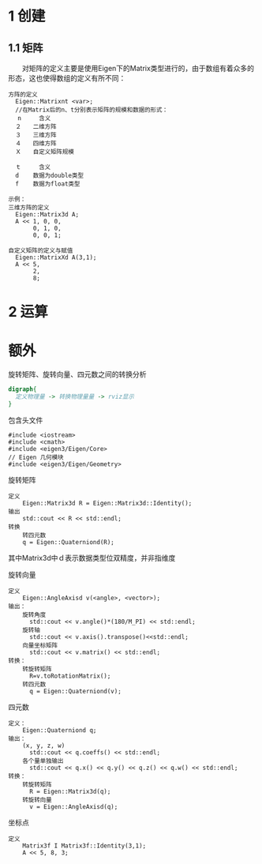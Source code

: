 # 1 创建
## 1.1 矩阵
&#8195;&#8195;对矩阵的定义主要是使用Eigen下的Matrix类型进行的，由于数组有着众多的形态，这也使得数组的定义有所不同：
```
方阵的定义
  Eigen::Matrixnt <var>;
  //在Matrix后的n、t分别表示矩阵的规模和数据的形式：
　 n     含义
  ２　　二维方阵
  ３　　三维方阵
  ４　　四维方阵
  Ｘ　　自定义矩阵规模

  ｔ　　　含义
  d    数据为double类型
  f    数据为float类型

示例：
三维方阵的定义
  Eigen::Matrix3d A;
  A << 1, 0, 0,
       0, 1, 0,
       0, 0, 1;

自定义矩阵的定义与赋值
  Eigen::MatrixXd A(3,1);
  A << 5,
       2,
       8;
```

# 2 运算

# 额外
旋转矩阵、旋转向量、四元数之间的转换分析
```dot
digraph{
  定义物理量 -> 转换物理量量 -> rviz显示
}
```
包含头文件
```
#include <iostream>
#include <cmath>
#include <eigen3/Eigen/Core>
// Eigen 几何模块
#include <eigen3/Eigen/Geometry>
```
旋转矩阵
```
定义
    Eigen::Matrix3d R = Eigen::Matrix3d::Identity();
输出
    std::cout << R << std::endl;
转换
    转四元数
    q = Eigen::Quaterniond(R);

```
其中Matrix3d中ｄ表示数据类型位双精度，并非指维度

旋转向量
```
定义
    Eigen::AngleAxisd v(<angle>, <vector>);
输出：
    旋转角度
      std::cout << v.angle()*(180/M_PI) << std::endl;
    旋转轴
      std::cout << v.axis().transpose()<<std::endl;
    向量坐标矩阵
      std::cout << v.matrix() << std::endl;
转换：
    转旋转矩阵
      R=v.toRotationMatrix();
    转四元数
      q = Eigen::Quaterniond(v);
```
四元数
```
定义：
    Eigen::Quaterniond q;
输出：
    (x, y, z, w)
      std::cout << q.coeffs() << std::endl;
    各个量单独输出
      std::cout << q.x() << q.y() << q.z() << q.w() << std::endl;
转换：
    转旋转矩阵
      R = Eigen::Matrix3d(q);
    转旋转向量
      v = Eigen::AngleAxisd(q);
```
坐标点
```
定义
    Matrix3f I Matrix3f::Identity(3,1);
    A << 5, 8, 3;
```
